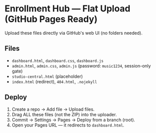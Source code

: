 
# Enrollment Hub — Flat Upload (GitHub Pages Ready)
Upload these files directly via GitHub's web UI (no folders needed).

## Files
- `dashboard.html`, `dashboard.css`, `dashboard.js`
- `admin.html`, `admin.css`, `admin.js` (password: `music1234`, session-only gate)
- `studio-central.html` (placeholder)
- `index.html` (redirect), `404.html`, `.nojekyll`

## Deploy
1) Create a repo → Add file → Upload files.
2) Drag ALL these files (not the ZIP) into the uploader.
3) Commit → Settings → Pages → Deploy from a branch (root).
4) Open your Pages URL — it redirects to `dashboard.html`.
